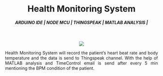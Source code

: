 <h1 align="center">Health Monitoring System</h1>

<h5 align="center"><b>ARDUINO IDE | NODE MCU | THINGSPEAK | MATLAB ANALYSIS |</b></h5>
<br>
<p align="center">
<img src="https://img.shields.io/badge/Arduino_IDE-00979D?style=for-the-badge&logo=arduino&logoColor=white" />
</p>

<p  align="justify">
Health Monitoring System will record the patient’s heart beat rate and body temperature and the data is send to Thingspeak channel. With the help of MATLAB analysis and TimeControl email is send after every 5 min mentioning the BPM condition of the patient.
</p>